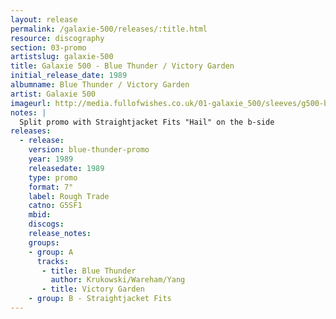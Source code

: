 ```yaml
---
layout: release
permalink: /galaxie-500/releases/:title.html
resource: discography
section: 03-promo
artistslug: galaxie-500
title: Galaxie 500 - Blue Thunder / Victory Garden
initial_release_date: 1989
albumname: Blue Thunder / Victory Garden
artist: Galaxie 500
imageurl: http://media.fullofwishes.co.uk/01-galaxie_500/sleeves/g500-blue-thunder-victory-garden.jpg
notes: |
  Split promo with Straightjacket Fits "Hail" on the b-side
releases:
  - release: 
    version: blue-thunder-promo
    year: 1989
    releasedate: 1989
    type: promo
    format: 7"
    label: Rough Trade
    catno: G5SF1
    mbid: 
    discogs: 
    release_notes:
    groups:
    - group: A
      tracks:
       - title: Blue Thunder
         author: Krukowski/Wareham/Yang
       - title: Victory Garden
    - group: B - Straightjacket Fits
---
```


